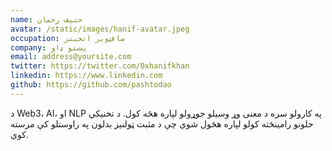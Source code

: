 ```yaml
---
name: حنیف رحمان
avatar: /static/images/hanif-avatar.jpeg
occupation: سافټویر انجینر
company: پښتو ډاو
email: address@yoursite.com
twitter: https://twitter.com/0xhanifkhan
linkedin: https://www.linkedin.com
github: https://github.com/pashtodao
---
```


د Web3، AI، او NLP په کارولو سره د معنی وړ وسیلو جوړولو لپاره هڅه کول. د تخنیکي حلونو رامینځته کولو لپاره هڅول شوي چې د مثبت ټولنیز بدلون په راوستلو کې مرسته کوي.
